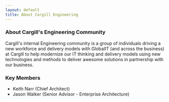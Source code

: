 ```yaml
---
layout: default
title: About Cargill Engineering
---
```


<div class="home">
	<h3>
		<a class="post-link" href="/about" STYLE="text-decoration: none">About Cargill's Engineering Community</a>
	</h3> 
	<p class="intro">Cargill's internal Engineering community is a group of individuals driving a new workforce and delivery models with GlobalIT (and across the business) at Cargill to help modernize our IT thinking and delivery models using new technologies and methods to deliver awesome solutions in partnership with our business.</p>
	<h3>
		<a class="post-link" href="/about" STYLE="text-decoration: none">Key Members</a>
	</h3> 
	<ul>
    	<li>Keith Narr (Chief Architect) </li>
    	<li>Jason Walker (Senior Advisor - Enterprise Architecture) </li>
  	</ul>
</div>
